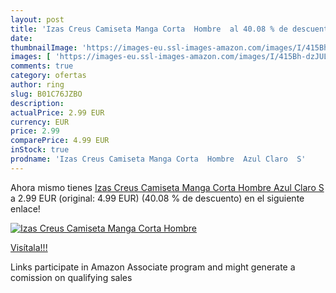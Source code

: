 ```yaml
---
layout: post
title: 'Izas Creus Camiseta Manga Corta  Hombre  al 40.08 % de descuento'
date: 
thumbnailImage: 'https://images-eu.ssl-images-amazon.com/images/I/415Bh-dzJUL._SL200_.jpg'
images: [ 'https://images-eu.ssl-images-amazon.com/images/I/415Bh-dzJUL._SL200_.jpg' ]
comments: true
category: ofertas
author: ring
slug: B01C76JZBO
description:
actualPrice: 2.99 EUR
currency: EUR
price: 2.99
comparePrice: 4.99 EUR
inStock: true
prodname: 'Izas Creus Camiseta Manga Corta  Hombre  Azul Claro  S'
---
```


Ahora mismo tienes [Izas Creus Camiseta Manga Corta  Hombre  Azul Claro  S](https://www.amazon.es/dp/B01C76JZBO/?tag=tolees-21) a 2.99 EUR (original: 4.99 EUR) (40.08 %  de descuento) en el siguiente enlace!

[![Izas Creus Camiseta Manga Corta  Hombre ](https://images-eu.ssl-images-amazon.com/images/I/415Bh-dzJUL._SL200_.jpg)](https://www.amazon.es/dp/B01C76JZBO/?tag=tolees-21)

[Visítala!!!](https://www.amazon.es/dp/B01C76JZBO/?tag=tolees-21)

Links participate in Amazon Associate program and might generate a comission on qualifying sales
